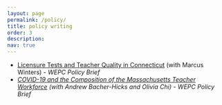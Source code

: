 ```yaml
---
layout: page
permalink: /policy/
title: policy writing
order: 3
description: 
nav: true
---
```


<ul>

<li> <a href="{{ site.baseurl }}/assets/pdf/WEPC-CT-Licensure-Policy-Brief-November-2023-2.pdf" target="_blank">
Licensure Tests and Teacher Quality in Connecticut</a> (with Marcus Winters) - <em> WEPC Policy Brief <em> </li>

<li> <a href="{{ site.baseurl }}/assets/pdf/TeacherWorkforce_PolicyBrief_Final.pdf" target="_blank">
COVID-19 and the Composition of the Massachusetts Teacher Workforce</a> (with Andrew Bacher-Hicks and Olivia Chi) - <em> WEPC Policy Brief <em> </li>

</ul>


